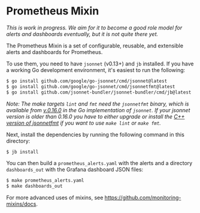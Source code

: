 # Prometheus Mixin

_This is work in progress. We aim for it to become a good role model for alerts
and dashboards eventually, but it is not quite there yet._

The Prometheus Mixin is a set of configurable, reusable, and extensible alerts
and dashboards for Prometheus.

To use them, you need to have `jsonnet` (v0.13+) and `jb` installed. If you
have a working Go development environment, it's easiest to run the following:
```bash
$ go install github.com/google/go-jsonnet/cmd/jsonnet@latest
$ go install github.com/google/go-jsonnet/cmd/jsonnetfmt@latest
$ go install github.com/jsonnet-bundler/jsonnet-bundler/cmd/jb@latest
```

_Note: The make targets `lint` and `fmt` need the `jsonnetfmt` binary, which is
available from [v.0.16.0](https://github.com/google/jsonnet/releases/tag/v0.16.0) in the Go implementation of `jsonnet`. If your jsonnet version is older than 0.16.0 you have to either upgrade or install the [C++ version of
jsonnetfmt](https://github.com/google/jsonnet) if you want to use `make lint`
or `make fmt`._

Next, install the dependencies by running the following command in this
directory:
```bash
$ jb install
```

You can then build a `prometheus_alerts.yaml` with the alerts and a directory
`dashboards_out` with the Grafana dashboard JSON files:
```bash
$ make prometheus_alerts.yaml
$ make dashboards_out
```

For more advanced uses of mixins, see https://github.com/monitoring-mixins/docs.

